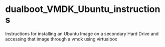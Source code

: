 # dualboot_VMDK_Ubuntu_instructions
Instructions for installing an Ubuntu Image on a secondary Hard Drive and accessing that image through a vmdk using virtualbox
